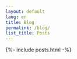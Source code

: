 ```yaml
---
layout: default
lang: en
title: Blog
permalink: /blog/
list_title: Posts
---
```


<div class="posts">
  {%- include posts.html -%}
</div>
